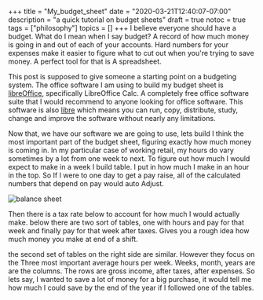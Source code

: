 +++
title = "My_budget_sheet"
date = "2020-03-21T12:40:07-07:00"
description = "a quick tutorial on budget sheets"
draft = true
notoc = true  
tags = ["philosophy"]
topics = []
+++
I believe everyone should have a budget. What do I mean when I say budget?
A record of how much money is going in and out of each of your accounts. 
Hard numbers for your expenses make it easier to figure what to cut out when you're trying to save money. 
A perfect tool for that is A spreadsheet.

<!--more-->
 
This post is supposed to give someone a starting point on a budgeting system.
The office software I am using to build my budget sheet is [libreOffice], specifically LibreOffice Calc. 
A completely free office software suite that I would recommend to anyone looking for office software.
This software is also [libre] which means you can  run, copy, distribute, study, change and improve the software without 
nearly any limitations.

Now that, we have our software we are going to use, lets build I think the most important part of 
the budget sheet, figuring exactly how much money is coming in.
In my particular case of working retail, my hours do vary sometimes by a lot from one week to next. 
To figure out how much I would expect to make in a week I build table. I put in how much I make in an hour in the top. 
So If I were to one day to get a pay raise, all of the calculated numbers that depend on pay would auto Adjust. 

![balance sheet](/images/balance_sheet.png)   

Then there is a tax rate below to account for how much I would actually make. 
below there are two sort of tables, one with hours and pay for that week and finally pay for that week after taxes. 
Gives you a rough idea how much money you make at end of a shift. 

the second set of tables on the right side are similar. However they focus on the Three most important average hours per week. 
Weeks, month, years are are the columns. The rows are gross income, after taxes, after expenses. 
So lets say, I wanted to save a lot of money for a big purchase, it would tell me how much I could save by the end of the year if I followed one of 
the tables. 

[libre]: http://www.gnu.org/philosophy/free-sw.html
[libreOffice]: https://www.libreoffice.org/download/download/
